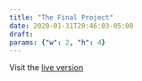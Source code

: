 ```yaml
---
title: "The Final Project"
date: 2020-01-31T20:46:03-05:00
draft: 
params: {"w": 2, "h": 4}
---
```

Visit the [live version](https://dixie.edu/campus-maps)